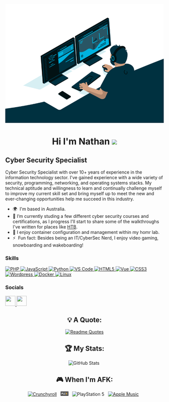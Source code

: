 <div align="center">

[<img src="assets/coding.gif">](https://github.com/Nate-09)

Hi I'm Nathan ![](https://user-images.githubusercontent.com/18350557/176309783-0785949b-9127-417c-8b55-ab5a4333674e.gif)
==============================================================================================================================

</div>

Cyber Security Specialist
-------------------------

Cyber Security Specialist with over 10+ years of experience in the information technology sector. I've gained experience with a wide variety of security, programming, networking, and operating systems stacks. My technical aptitude and willingness to learn and continually challenge myself to improve my current skill set and bring myself up to meet the new and ever-changing opportunities help me succeed in this industry.

* 🌍  I'm based in Australia.
* 🔭  I’m currently studing a few different cyber security courses and certifications, as I progress I'll start to share some of the walkthroughs I've written for places like [HTB](https://hackthebox.com).
* 🌱  I enjoy container configuration and management within my homr lab.
* ⚡  Fun fact: Besides being an IT/CyberSec Nerd, I enjoy video gaming, snowboarding and wakeboarding!

### Skills


<p align="left">
	<a href="https://www.php.net/" target="_blank" rel="noreferrer">
		<img src="https://raw.githubusercontent.com/danielcranney/readme-generator/main/public/icons/skills/php-colored.svg" width="36" height="36" alt="PHP"/>
	</a>
	<a href="https://developer.mozilla.org/en-US/docs/Web/JavaScript" target="_blank" rel="noreferrer">
		<img src="https://raw.githubusercontent.com/danielcranney/readme-generator/main/public/icons/skills/javascript-colored.svg" width="36" height="36" alt="JavaScript"/>
	</a>
	<a href="https://www.python.org/" target="_blank" rel="noreferrer">
		<img src="https://raw.githubusercontent.com/danielcranney/readme-generator/main/public/icons/skills/python-colored.svg" width="36" height="36" alt="Python"/>
	</a>
	<a href="https://code.visualstudio.com/" target="_blank" rel="noreferrer">
		<img src="https://raw.githubusercontent.com/danielcranney/readme-generator/main/public/icons/skills/visualstudiocode.svg" width="36" height="36" alt="VS Code"/>
	</a>
	<a href="https://developer.mozilla.org/en-US/docs/Glossary/HTML5" target="_blank" rel="noreferrer">
		<img src="https://raw.githubusercontent.com/danielcranney/readme-generator/main/public/icons/skills/html5-colored.svg" width="36" height="36" alt="HTML5"/>
	</a>
	<a href="https://vuejs.org/" target="_blank" rel="noreferrer">
		<img src="https://raw.githubusercontent.com/danielcranney/readme-generator/main/public/icons/skills/vuejs-colored.svg" width="36" height="36" alt="Vue"/>
	</a>
	<a href="https://www.w3.org/TR/CSS/#css" target="_blank" rel="noreferrer">
		<img src="https://raw.githubusercontent.com/danielcranney/readme-generator/main/public/icons/skills/css3-colored.svg" width="36" height="36" alt="CSS3"/>
	</a>
	<a href="https://wordpress.com" target="_blank" rel="noreferrer">
		<img src="https://raw.githubusercontent.com/danielcranney/readme-generator/main/public/icons/skills/wordpress-colored.svg" width="36" height="36" alt="Wordpress"/>
	</a>
	<a href="https://www.docker.com/" target="_blank" rel="noreferrer">
		<img src="https://raw.githubusercontent.com/danielcranney/readme-generator/main/public/icons/skills/docker-colored.svg" width="36" height="36" alt="Docker"/>
	</a>
	<a href="https://www.linux.org" target="_blank" rel="noreferrer">
		<img src="https://raw.githubusercontent.com/danielcranney/readme-generator/main/public/icons/skills/linux-colored.svg" width="36" height="36" alt="Linux"/>
	</a>
</p>

### Socials

<p align="left">
	<a href="https://www.github.com/Nate-09" target="_blank" rel="noreferrer">
		<picture>
			<source media="(prefers-color-scheme: dark)" srcset="https://raw.githubusercontent.com/danielcranney/readme-generator/main/public/icons/socials/github-dark.svg"/>
			<source media="(prefers-color-scheme: light)" srcset="https://raw.githubusercontent.com/danielcranney/readme-generator/main/public/icons/socials/github.svg"/>
			<img src="https://raw.githubusercontent.com/danielcranney/readme-generator/main/public/icons/socials/github.svg" width="32" height="32"/>
		</picture>
	</a>
	<a href="https://www.linkedin.com/in/nathantaylor2/" target="_blank" rel="noreferrer">
		<picture>
			<source media="(prefers-color-scheme: dark)" srcset="https://raw.githubusercontent.com/danielcranney/readme-generator/main/public/icons/socials/linkedin-dark.svg"/>
			<source media="(prefers-color-scheme: light)" srcset="https://raw.githubusercontent.com/danielcranney/readme-generator/main/public/icons/socials/linkedin.svg"/>
			<img src="https://raw.githubusercontent.com/danielcranney/readme-generator/main/public/icons/socials/linkedin.svg" width="32" height="32"/>
		</picture>
	</a>
</p>

<div align="center">

## 💡 A Quote:

[![Readme Quotes](https://quotes-github-readme.vercel.app/api?type=horizontal&theme=dracula)](https://github.com/piyushsuthar/github-readme-quotes)

## 🏆 My Stats:

<p>
    <img height=175 alt="GitHub Stats" src="https://github-readme-stats.vercel.app/api?username=Nate-09&show_icons=true&count_private=true&theme=dark" />&nbsp;
</p>

## 🎮 When I'm AFK:

[![Crunchyroll](https://img.shields.io/badge/Crunchyroll-F47521?logo=crunchyroll&logoColor=white)](#) &nbsp;
[<img width=5% src="assets/plex.png">](https://plex.tv) &nbsp;
![PlayStation 5](https://img.shields.io/badge/Playstation%205-003791?style=for-the-badge&logo=playstation-5&logoColor=white) &nbsp;
[![Apple Music](https://img.shields.io/badge/Apple%20Music-F34E68?logo=apple%20music&logoColor=white)](#) &nbsp;




</div>

